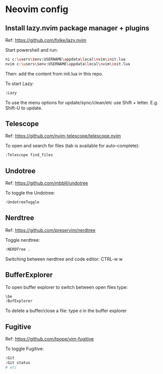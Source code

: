 # Neovim config

## Install lazy.nvim package manager + plugins

Ref: https://github.com/folke/lazy.nvim

Start powershell and run:
```bash
ni c:\users\$env:USERNAME\appdata\local\nvim\init.lua
nvim c:\users\$env:USERNAME\appdata\local\nvim\init.lua
```
Then: add the content from init.lua in this repo.

To start Lazy:

```bash
:Lazy
```

To use the menu options for update/sync/clean/etc use Shift + letter. E.g. Shift-U to update.

## Telescope

Ref: https://github.com/nvim-telescope/telescope.nvim

To open and search for files (tab is available for auto-complete):

```bash
:Telescope find_files
```

## Undotree

Ref: https://github.com/mbbill/undotree

To toggle the Undotree:

```bash
:UndotreeToggle
```

## Nerdtree

Ref: https://github.com/preservim/nerdtree

Toggle nerdtree:

```bash
:NERDTree .
```
Switching between nerdtree and code editor: CTRL-w w

## BufferExplorer

To open buffer explorer to switch between open files type:

```bash
\be
:BufExplorer
```

To delete a buffer/close a file: type `d` in the buffer explorer

## Fugitive

Ref: https://github.com/tpope/vim-fugitive

To toggle Fugitive:

```bash
:Git
:Git status
# etc
```


